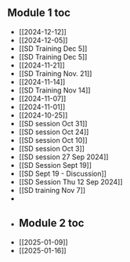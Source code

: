 ## Module 1 toc
- [[2024-12-12]]
- [[2024-12-05]]
- [[SD Training Dec 5]]
- [[SD Training Dec 5]]
- [[2024-11-21]]
- [[SD Training Nov. 21]]
- [[2024-11-14]]
- [[SD Training Nov 14]]
- [[2024-11-07]]
- [[2024-11-01]]
- [[2024-10-25]]
- [[SD session Oct 31]]
- [[SD session Oct 24]]
- [[SD session Oct 10]]
- [[SD session Oct 3]]
- [[SD session  27 Sep 2024]]
- [[SD Session Sept 19]]
- [[SD Sept 19 - Discussion]]
- [[SD Session Thu 12 Sep 2024]]
- [[SD training Nov 7]]
-
- ## Module 2 toc
- [[2025-01-09]]
- [[2025-01-16]]